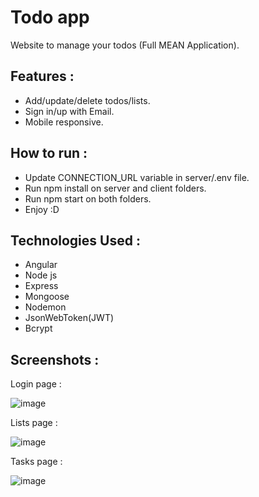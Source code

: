 # Todo app

Website to manage your todos (Full MEAN Application).  

## Features :

- Add/update/delete todos/lists.
- Sign in/up with Email.
- Mobile responsive.  

## How to run :

- Update CONNECTION_URL variable in server/.env file.  
- Run npm install on server and client folders.  
- Run npm start on both folders.  
- Enjoy :D  

## Technologies Used :

- Angular  
- Node js
- Express
- Mongoose
- Nodemon
- JsonWebToken(JWT)
- Bcrypt

## Screenshots :  

Login page :

![image](https://user-images.githubusercontent.com/36177160/107857502-f7361600-6e2e-11eb-999e-38cb516246f2.png)

Lists page :

![image](https://user-images.githubusercontent.com/36177160/107857405-8a228080-6e2e-11eb-97ed-e5f5a72ab8f8.png)

Tasks page :

![image](https://user-images.githubusercontent.com/36177160/107857410-9575ac00-6e2e-11eb-8f45-c2887a5ade26.png)
